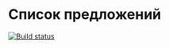 # Список предложений
[![Build status](https://ci.appveyor.com/api/projects/status/llbpuit0a3ym1lmb?svg=true)](https://ci.appveyor.com/project/Elena-diploma/ra-3-1-props-listing)
